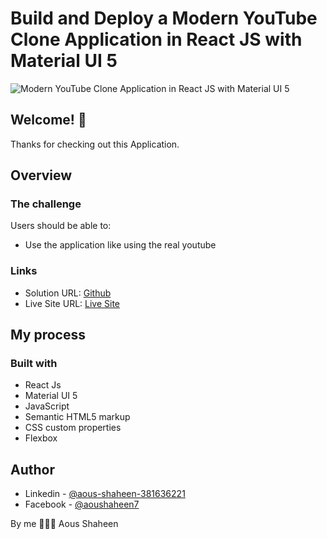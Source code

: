 # Build and Deploy a Modern YouTube Clone Application in React JS with Material UI 5

![Modern YouTube Clone Application in React JS with Material UI 5](./public/Thumbnail.png)


## Welcome! 👋
Thanks for checking out this Application.

## Overview

### The challenge

Users should be able to:

- Use the application like using the real youtube

### Links

- Solution URL: [Github](https://github.com/Shaheen121/youtube-clone.git)
- Live Site URL: [Live Site](https://relaxed-tarsier-a08e22.netlify.app/)

## My process

### Built with

- React Js
- Material UI 5
- JavaScript
- Semantic HTML5 markup
- CSS custom properties
- Flexbox


## Author

- Linkedin - [@aous-shaheen-381636221](https://www.linkedin.com/in/aous-shaheen-381636221/)
- Facebook - [@aoushaheen7](https://www.facebook.com/shaheen7tl/)

By me 🚀🚀🚀
Aous Shaheen